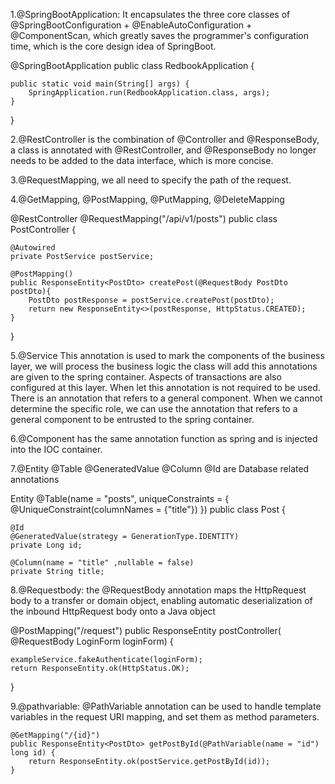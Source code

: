 1.@SpringBootApplication: It encapsulates the three core classes of @SpringBootConfiguration + @EnableAutoConfiguration + @ComponentScan, which greatly saves the programmer's configuration time, which is the core design idea of ​​SpringBoot.

@SpringBootApplication
public class RedbookApplication {

	public static void main(String[] args) {
		SpringApplication.run(RedbookApplication.class, args);
	}

}


2.@RestController is the combination of @Controller and @ResponseBody, a class is annotated with @RestController, and @ResponseBody no longer needs to be added to the data interface, which is more concise.

3.@RequestMapping, we all need to specify the path of the request.

4.@GetMapping, @PostMapping, @PutMapping, @DeleteMapping 

@RestController
@RequestMapping("/api/v1/posts")
public class PostController {
    
    @Autowired
    private PostService postService;

    @PostMapping()
    public ResponseEntity<PostDto> createPost(@RequestBody PostDto postDto){
        PostDto postResponse = postService.createPost(postDto); 
        return new ResponseEntity<>(postResponse, HttpStatus.CREATED);
    }
}

5.@Service This annotation is used to mark the components of the business layer, we will process the business logic the class will add this annotations are given to the spring container. Aspects of transactions are also configured at this layer. When let this annotation is not required to be used. There is an annotation that refers to a general component. When we cannot determine the specific role, we can use the annotation that refers to a general component to be entrusted to the spring container.

6.@Component has the same annotation function as spring and is injected into the IOC container.

7.@Entity @Table  @GeneratedValue @Column @Id are Database related annotations

Entity
@Table(name = "posts",
       uniqueConstraints = {
         @UniqueConstraint(columnNames = {"title"})
       })
public class Post {
    
    @Id
    @GeneratedValue(strategy = GenerationType.IDENTITY)
    private Long id;

    @Column(name = "title" ,nullable = false)
    private String title;


8.@Requestbody:
  the @RequestBody annotation maps the HttpRequest body to a transfer or domain object, enabling automatic deserialization of the inbound HttpRequest body onto a Java object

  @PostMapping("/request")
  public ResponseEntity postController(
    @RequestBody LoginForm loginForm) {
 
    exampleService.fakeAuthenticate(loginForm);
    return ResponseEntity.ok(HttpStatus.OK);
  }


9.@pathvariable:
   @PathVariable annotation can be used to handle template variables in the request URI mapping, and set them as method parameters.

    @GetMapping("/{id}")
    public ResponseEntity<PostDto> getPostById(@PathVariable(name = "id") long id) {
        return ResponseEntity.ok(postService.getPostById(id));
    }
